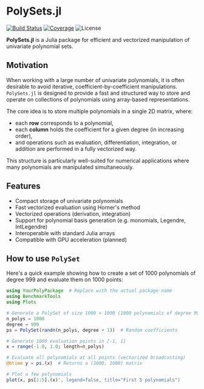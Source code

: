 # PolySets.jl

[![Build Status](https://github.com/Theozeud/PolySets.jl/actions/workflows/CI.yml/badge.svg?branch=main)](https://github.com/Theozeud/PolySets.jl/actions/workflows/CI.yml?query=branch%3Amain)
[![Coverage](https://codecov.io/gh/Theozeud/PolySets.jl/branch/main/graph/badge.svg)](https://codecov.io/gh/Theozeud/PolySet.jl)
![License](https://img.shields.io/badge/license-MIT-blue.svg)


**PolySets.jl** is a Julia package for efficient and vectorized manipulation of univariate polynomial sets.

## Motivation

When working with a large number of univariate polynomials, it is often desirable to avoid iterative, coefficient-by-coefficient manipulations. `PolySets.jl` is designed to provide a fast and structured way to store and operate on collections of polynomials using array-based representations.

The core idea is to store multiple polynomials in a single 2D matrix, where:
- each **row** corresponds to a polynomial,
- each **column** holds the coefficient for a given degree (in increasing order),
- and operations such as evaluation, differentiation, integration, or addition are performed in a fully vectorized way.

This structure is particularly well-suited for numerical applications where many polynomials are manipulated simultaneously.

## Features

- Compact storage of univariate polynomials
- Fast vectorized evaluation using Horner's method
- Vectorized operations (derivation, integration)
- Support for polynomial basis generation (e.g. monomials, Legendre, IntLegendre)
- Interoperable with standard Julia arrays
- Compatible with GPU acceleration (planned)


## How to use `PolySet`

Here's a quick example showing how to create a set of 1000 polynomials of degree 999 and evaluate them on 1000 points:

```julia
using YourPolyPackage  # Replace with the actual package name
using BenchmarkTools
using Plots

# Generate a PolySet of size 1000 × 1000 (1000 polynomials of degree 999)
n_polys = 1000
degree = 999
ps = PolySet(randn(n_polys, degree + 1))  # Random coefficients

# Generate 1000 evaluation points in [-1, 1]
x = range(-1.0, 1.0; length=n_polys)

# Evaluate all polynomials at all points (vectorized broadcasting)
@btime y = ps.(x)  # Returns a (1000, 1000) matrix

# Plot a few polynomials
plot(x, ps[1:5].(x)', legend=false, title="First 5 polynomials")
```

